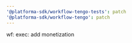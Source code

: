 ```yaml
---
'@platforma-sdk/workflow-tengo-tests': patch
'@platforma-sdk/workflow-tengo': patch
---
```


wf: exec: add monetization
